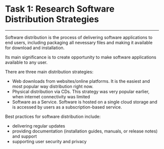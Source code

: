 # Task 1: Research Software Distribution Strategies
---
Software distribution is the process of delivering software applications to end users, including packaging all nevessary files and making it available for download and installation.

Its main significance is to create opportunity to make software applications available to any user. 

There are three main distribution strategies:
- Web downloads from websites/online platforms. It is the easiest and most popular way distribution right now.
- Physical distribution via CDs. This strategy was very popular earlier, when internet connectivity was limited
- Software as a Service. Software is hosted on a single cloud storage and is accessed by users as a subscription-based service. 

Best practices for software distribution include:
- delivering regular updates
- providing documentation (installation guides, manuals, or release notes) and support
- supporting user security and privacy 